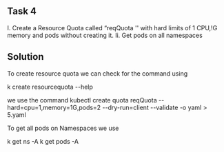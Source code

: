 ## Task 4
I. Create a Resource Quota called “reqQuota '' with hard limits of 1 CPU,!G memory and  pods without creating it.
Ii. Get pods on all namespaces

## Solution
To create resource quota we can check for the command using

k create resourcequota --help

we use the command 
kubectl create quota reqQuota --hard=cpu=1,memory=1G,pods=2 --dry-run=client --validate -o yaml > 5.yaml

To get all pods on Namespaces we use

k get ns -A
 k get pods -A